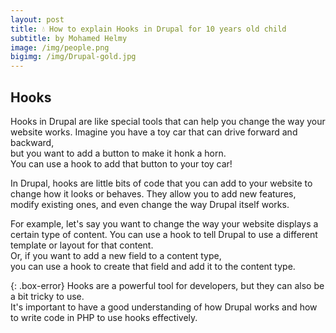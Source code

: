 ```yaml
---
layout: post
title: 💧 How to explain Hooks in Drupal for 10 years old child
subtitle: by Mohamed Helmy
image: /img/people.png
bigimg: /img/Drupal-gold.jpg
---
```


## Hooks <br/>

Hooks in Drupal are like special tools that can help you change the way your website works. Imagine you have a toy car that can drive forward and backward,<br/> 
but you want to add a button to make it honk a horn.<br/> 
You can use a hook to add that button to your toy car!<br/>

In Drupal, hooks are little bits of code that you can add to your website to change how it looks or behaves. They allow you to add new features, modify existing ones, and even change the way Drupal itself works.<br/>

For example, let's say you want to change the way your website displays a certain type of content. You can use a hook to tell Drupal to use a different template or layout for that content.<br/>
Or, if you want to add a new field to a content type,<br/>
you can use a hook to create that field and add it to the content type.<br/>

{: .box-error}
Hooks are a powerful tool for developers, but they can also be a bit tricky to use.<br/> 
It's important to have a good understanding of how Drupal works and how to write code in PHP to use hooks effectively.<br/>
